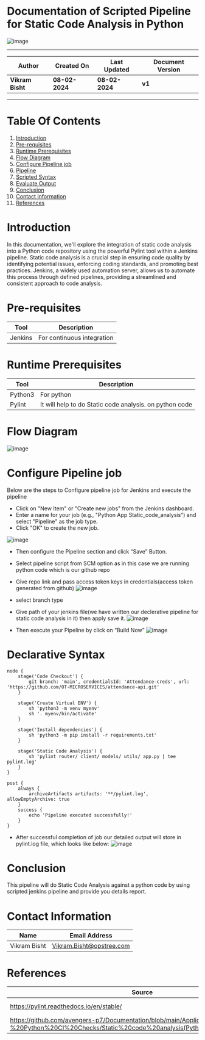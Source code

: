# Documentation of Scripted Pipeline for Static Code Analysis in Python

![image](https://github.com/avengers-p7/Documentation/assets/79625874/5419d5c8-ee87-4c28-9894-af831e8aba84)


***

| **Author** | **Created On** | **Last Updated** | **Document Version** |
| ---------- | -------------- | ---------------- | -------------------- |
| **Vikram Bisht** | **08-02-2024** | **08-02-2024** | **v1** |

***
# Table Of Contents

1. [Introduction](#Introduction)
2. [Pre-requisites](#Pre-requisites)
3. [Runtime Prerequisites](#Runtime-Prerequisites)
4. [Flow Diagram](#Flow-diagram)
5. [Configure Pipeline job](#Configure-Pipeline-job)
6. [Pipeline](#Pipeline)
7. [Scripted Syntax](#Scripted-Syntax)
8. [Evaluate Output](#Evaluate-Output)
9. [Conclusion](#conclusion)
10. [Contact Information](#contact-information)
11. [References](#References)


# Introduction


In this documentation, we'll explore the integration of static code analysis into a Python code repository using the powerful Pylint tool within a Jenkins pipeline. Static code analysis is a crucial step in ensuring code quality by identifying potential issues, enforcing coding standards, and promoting best practices. Jenkins, a widely used automation server, allows us to automate this process through defined pipelines, providing a streamlined and consistent approach to code analysis.

# Pre-requisites

| **Tool**   | **Description**            | 
| ---------- | -------------------------  | 
| Jenkins    | For continuous integration | 


# Runtime Prerequisites

| **Tool**   | **Description**                                         | 
| ---------- | -------------------------                               | 
| Python3    | For python                                              | 
| Pylint     | It will help to do Static code analysis. on python code |


# Flow Diagram

![image](https://github.com/avengers-p7/Documentation/assets/79625874/5ee31526-7422-480b-ba8e-e829b7ccbd8d)

# Configure Pipeline job

Below are the steps to Configure pipeline job for Jenkins and execute the pipeline

* Click on "New Item" or "Create new jobs" from the Jenkins dashboard.
* Enter a name for your job (e.g., "Python App Static_code_analysis") and select "Pipeline" as the job type.
* Click "OK" to create the new job.

![image](https://github.com/avengers-p7/Documentation/assets/79625874/a9605734-9d40-40f1-bc6d-a820d17a6a0b)

* Then configure the Pipeline section and click “Save” Button.
* Select pipeline script from SCM option as in this case we are running python code which is our github repo
* Give repo link and pass access token keys in credentials(access token generated from github) 
![image](https://github.com/avengers-p7/Documentation/assets/79625874/ff0cd2d9-3cd4-4536-b9b7-813a7c0faf35)
* select branch type
* Give path of your jenkins file(we have written our declerative pipeline for static code analysis in it) then apply save it. 
![image](https://github.com/avengers-p7/Documentation/assets/79625874/df67155a-4670-482e-861d-559a3a98cf61)

* Then execute your Pipeline by click on “Build Now”
![image](https://github.com/avengers-p7/Documentation/assets/79625874/5b551159-568c-4617-931b-c5ce53a3e1f8)

# Declarative Syntax
```
node {
    stage('Code Checkout') {
        git branch: 'main', credentialsId: 'Attendance-creds', url: 'https://github.com/OT-MICROSERVICES/attendance-api.git'
    }

    stage('Create Virtual ENV') {
        sh 'python3 -m venv myenv'
        sh '. myenv/bin/activate'
    }

    stage('Install dependencies') {
        sh 'python3 -m pip install -r requirements.txt'
    }

    stage('Static Code Analysis') {
        sh 'pylint router/ client/ models/ utils/ app.py | tee pylint.log'
    }
}

post {
    always {
        archiveArtifacts artifacts: '**/pylint.log', allowEmptyArchive: true
    }
    success {
        echo 'Pipeline executed successfully!'
    }
}
```
* After successful completion of job our detailed output will store in pylint.log file, which looks like below: 
![image](https://github.com/avengers-p7/Documentation/assets/79625874/1a0d2d3d-5117-4152-88a8-6b9ba1759913)

# Conclusion
This pipeline will do Static Code Analysis against a python code by using scripted jenkins pipeline and provide you details report.

# Contact Information

|  Name                     |        	Email Address         |
| ------------              | --------------------------------|
| Vikram Bisht              |  Vikram.Bisht@opstree.com       |  

# References

|  Source                                                                                 |        Description      |
| ------------                                                                            | ----------------------- |
| https://pylint.readthedocs.io/en/stable/                                                | Pylint Documentation    |  
| https://github.com/avengers-p7/Documentation/blob/main/Application_CI/Design/04-%20Python%20CI%20Checks/Static%20code%20analysis(Python%20CI%20Checks).md                  | Refrence Documentation    |	
